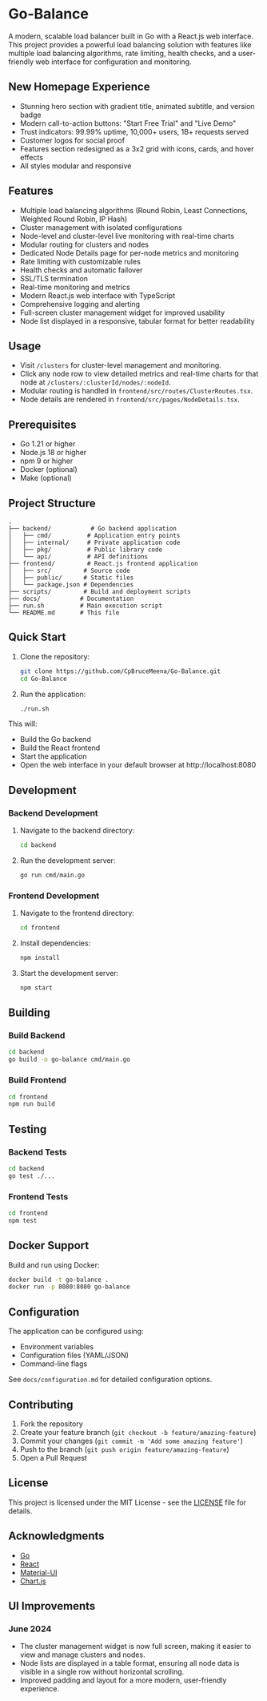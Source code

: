 # Go-Balance

A modern, scalable load balancer built in Go with a React.js web interface. This project provides a powerful load balancing solution with features like multiple load balancing algorithms, rate limiting, health checks, and a user-friendly web interface for configuration and monitoring.

## New Homepage Experience

- Stunning hero section with gradient title, animated subtitle, and version badge
- Modern call-to-action buttons: "Start Free Trial" and "Live Demo"
- Trust indicators: 99.99% uptime, 10,000+ users, 1B+ requests served
- Customer logos for social proof
- Features section redesigned as a 3x2 grid with icons, cards, and hover effects
- All styles modular and responsive

## Features

- Multiple load balancing algorithms (Round Robin, Least Connections, Weighted Round Robin, IP Hash)
- Cluster management with isolated configurations
- Node-level and cluster-level live monitoring with real-time charts
- Modular routing for clusters and nodes
- Dedicated Node Details page for per-node metrics and monitoring
- Rate limiting with customizable rules
- Health checks and automatic failover
- SSL/TLS termination
- Real-time monitoring and metrics
- Modern React.js web interface with TypeScript
- Comprehensive logging and alerting
- Full-screen cluster management widget for improved usability
- Node list displayed in a responsive, tabular format for better readability

## Usage

- Visit `/clusters` for cluster-level management and monitoring.
- Click any node row to view detailed metrics and real-time charts for that node at `/clusters/:clusterId/nodes/:nodeId`.
- Modular routing is handled in `frontend/src/routes/ClusterRoutes.tsx`.
- Node details are rendered in `frontend/src/pages/NodeDetails.tsx`.

## Prerequisites

- Go 1.21 or higher
- Node.js 18 or higher
- npm 9 or higher
- Docker (optional)
- Make (optional)

## Project Structure

```
.
├── backend/           # Go backend application
│   ├── cmd/          # Application entry points
│   ├── internal/     # Private application code
│   ├── pkg/          # Public library code
│   └── api/          # API definitions
├── frontend/         # React.js frontend application
│   ├── src/         # Source code
│   ├── public/      # Static files
│   └── package.json # Dependencies
├── scripts/         # Build and deployment scripts
├── docs/           # Documentation
├── run.sh          # Main execution script
└── README.md       # This file
```

## Quick Start

1. Clone the repository:
   ```bash
   git clone https://github.com/CpBruceMeena/Go-Balance.git
   cd Go-Balance
   ```

2. Run the application:
   ```bash
   ./run.sh
   ```

This will:
- Build the Go backend
- Build the React frontend
- Start the application
- Open the web interface in your default browser at http://localhost:8080

## Development

### Backend Development

1. Navigate to the backend directory:
   ```bash
   cd backend
   ```

2. Run the development server:
   ```bash
   go run cmd/main.go
   ```

### Frontend Development

1. Navigate to the frontend directory:
   ```bash
   cd frontend
   ```

2. Install dependencies:
   ```bash
   npm install
   ```

3. Start the development server:
   ```bash
   npm start
   ```

## Building

### Build Backend
```bash
cd backend
go build -o go-balance cmd/main.go
```

### Build Frontend
```bash
cd frontend
npm run build
```

## Testing

### Backend Tests
```bash
cd backend
go test ./...
```

### Frontend Tests
```bash
cd frontend
npm test
```

## Docker Support

Build and run using Docker:
```bash
docker build -t go-balance .
docker run -p 8080:8080 go-balance
```

## Configuration

The application can be configured using:
- Environment variables
- Configuration files (YAML/JSON)
- Command-line flags

See `docs/configuration.md` for detailed configuration options.

## Contributing

1. Fork the repository
2. Create your feature branch (`git checkout -b feature/amazing-feature`)
3. Commit your changes (`git commit -m 'Add some amazing feature'`)
4. Push to the branch (`git push origin feature/amazing-feature`)
5. Open a Pull Request

## License

This project is licensed under the MIT License - see the [LICENSE](LICENSE) file for details.

## Acknowledgments

- [Go](https://golang.org/)
- [React](https://reactjs.org/)
- [Material-UI](https://mui.com/)
- [Chart.js](https://www.chartjs.org/)

## UI Improvements

### June 2024

- The cluster management widget is now full screen, making it easier to view and manage clusters and nodes.
- Node lists are displayed in a table format, ensuring all node data is visible in a single row without horizontal scrolling.
- Improved padding and layout for a more modern, user-friendly experience.

